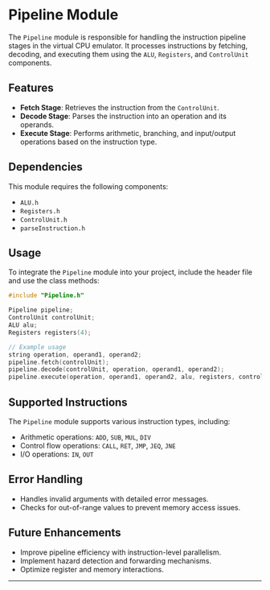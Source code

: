 # Pipeline Module

The `Pipeline` module is responsible for handling the instruction pipeline stages in the virtual CPU emulator. It processes instructions by fetching, decoding, and executing them using the `ALU`, `Registers`, and `ControlUnit` components.

## Features
- **Fetch Stage**: Retrieves the instruction from the `ControlUnit`.
- **Decode Stage**: Parses the instruction into an operation and its operands.
- **Execute Stage**: Performs arithmetic, branching, and input/output operations based on the instruction type.

## Dependencies
This module requires the following components:
- `ALU.h`
- `Registers.h`
- `ControlUnit.h`
- `parseInstruction.h`

## Usage
To integrate the `Pipeline` module into your project, include the header file and use the class methods:

```cpp
#include "Pipeline.h"

Pipeline pipeline;
ControlUnit controlUnit;
ALU alu;
Registers registers(4);

// Example usage
string operation, operand1, operand2;
pipeline.fetch(controlUnit);
pipeline.decode(controlUnit, operation, operand1, operand2);
pipeline.execute(operation, operand1, operand2, alu, registers, controlUnit);
```

## Supported Instructions
The `Pipeline` module supports various instruction types, including:
- Arithmetic operations: `ADD`, `SUB`, `MUL`, `DIV`
- Control flow operations: `CALL`, `RET`, `JMP`, `JEQ`, `JNE`
- I/O operations: `IN`, `OUT`

## Error Handling
- Handles invalid arguments with detailed error messages.
- Checks for out-of-range values to prevent memory access issues.

## Future Enhancements
- Improve pipeline efficiency with instruction-level parallelism.
- Implement hazard detection and forwarding mechanisms.
- Optimize register and memory interactions.

---
